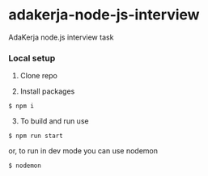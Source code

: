 # adakerja-node-js-interview
AdaKerja node.js interview task

### Local setup
1. Clone repo

2. Install packages
```
$ npm i
```

3. To build and run use
```
$ npm run start
```
or, to run in dev mode you can use nodemon
```
$ nodemon
```